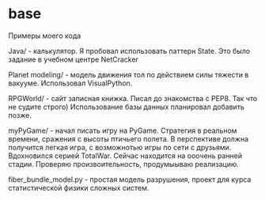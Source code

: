 # base
Примеры моего кода

Java/ - калькулятор. Я пробовал использовать паттерн State. Это было задание в учебном центре NetCracker

Planet modeling/ - модель движения тол по действием силы тяжести в вакууме. Использовал VisualPython.

RPGWorld/ - сайт записная книжка. Писал до знакомства с PEP8. Так что не судите строго) Использование базы данных планировал добавить позже.

myPyGame/ - начал писать игру на PyGame. Стратегия в реальном времени, сражения с высоты птичьего полета. 
В перспективе должна получится легкая игра, с возможнотью игры по сети с друзьями. Вдохновился серией TotalWar. 
Сейчас находится на ооочень ранней стадии. Проверяю произвоительность, продумыываю реализацию.

fiber_bundle_model.py - простая модель разрушения, проект для курса статистической физики сложных систем.
